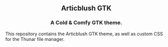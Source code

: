 <h2 align="center"> Articblush GTK </h2> 
<h3 align="center"> A Cold & Comfy GTK theme.</h3> 

This repository contains the Articblush GTK theme, as well as custom CSS for the Thunar file manager.
